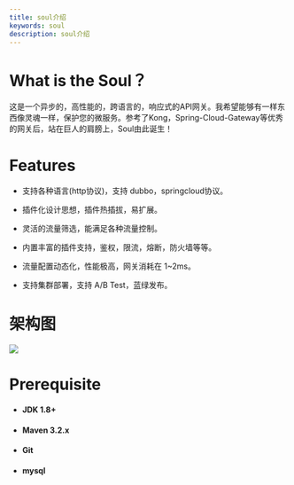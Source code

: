 ```yaml
---
title: soul介绍
keywords: soul
description: soul介绍
---
```



# What is the Soul？
这是一个异步的，高性能的，跨语言的，响应式的API网关。我希望能够有一样东西像灵魂一样，保护您的微服务。参考了Kong，Spring-Cloud-Gateway等优秀的网关后，站在巨人的肩膀上，Soul由此诞生！

 
 # Features

   * 支持各种语言(http协议)，支持 dubbo，springcloud协议。
   
   * 插件化设计思想，插件热插拔，易扩展。
   
   * 灵活的流量筛选，能满足各种流量控制。
   
   * 内置丰富的插件支持，鉴权，限流，熔断，防火墙等等。
   
   * 流量配置动态化，性能极高，网关消耗在 1~2ms。
   
   * 支持集群部署，支持 A/B Test，蓝绿发布。
   
   
 # 架构图
 
  ![](https://yu199195.github.io/images/soul/soul-framework.png)
 
# Prerequisite

  *   #### JDK 1.8+

  *   #### Maven 3.2.x

  *   #### Git
  
  *   #### mysql

